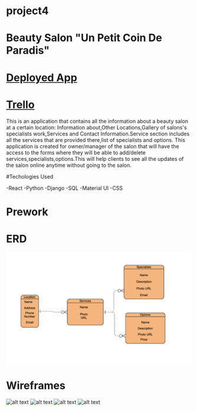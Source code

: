 # project4
# Beauty Salon "Un Petit Coin De Paradis"
# [Deployed App](https://shrouded-crag-12735.herokuapp.com)
# [Trello]()

This is an application  that contains all the information about a beauty salon at a certain location: 
Information about,Other Locations,Gallery of salons's specialists work,Services and Contact Information.Service section includes
 all the services that are provided there,list  of specialists  and options. 
This application is created for owner/manager of the salon that will have the access to the forms where they will be able to 
add/delete services,specialists,options.This will help clients to see all the updates of the salon online anytime without going
 to the salon.

#Techologies Used

-React
-Python
-Django
-SQL
-Material UI
-CSS


# Prework
# ERD
![alt text](https://github.com/Tinuta94/project4/blob/master/Screen%20Shot%202019-10-13%20at%202.09.05%20PM.png)
# Wireframes
![alt text]()
![alt text]()
![alt text]()
![alt text]()


